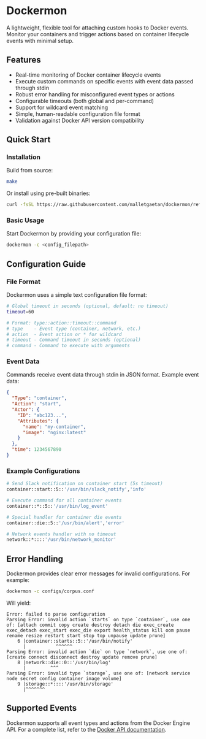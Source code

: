 # Dockermon

A lightweight, flexible tool for attaching custom hooks to Docker events. Monitor your containers and trigger actions based on container lifecycle events with minimal setup.

## Features

- Real-time monitoring of Docker container lifecycle events
- Execute custom commands on specific events with event data passed through stdin
- Robust error handling for misconfigured event types or actions
- Configurable timeouts (both global and per-command)
- Support for wildcard event matching
- Simple, human-readable configuration file format
- Validation against Docker API version compatibility

## Quick Start

### Installation

Build from source:
```bash
make
```

Or install using pre-built binaries:
```bash
curl -fsSL https://raw.githubusercontent.com/malletgaetan/dockermon/refs/heads/main/installer.sh | sudo bash
```

### Basic Usage

Start Dockermon by providing your configuration file:
```bash
dockermon -c <config_filepath>
```

## Configuration Guide

### File Format

Dockermon uses a simple text configuration file format:

```bash
# Global timeout in seconds (optional, default: no timeout)
timeout=60

# Format: type::action::timeout::command
# type    - Event type (container, network, etc.)
# action  - Event action or * for wildcard
# timeout - Command timeout in seconds (optional)
# command - Command to execute with arguments
```

### Event Data

Commands receive event data through stdin in JSON format. Example event data:

```json
{
  "Type": "container",
  "Action": "start",
  "Actor": {
    "ID": "abc123...",
    "Attributes": {
      "name": "my-container",
      "image": "nginx:latest"
    }
  },
  "time": 1234567890
}
```

### Example Configurations

```bash
# Send Slack notification on container start (5s timeout)
container::start::5::'/usr/bin/slack_notify','info'

# Execute command for all container events
container::*::5::'/usr/bin/log_event'

# Special handler for container die events
container::die::5::'/usr/bin/alert','error'

# Network events handler with no timeout
network::*::::'/usr/bin/network_monitor'
```

## Error Handling

Dockermon provides clear error messages for invalid configurations. For example:

```bash
dockermon -c configs/corpus.conf
```

Will yield:
```
Error: failed to parse configuration
Parsing Error: invalid action `starts` on type `container`, use one of: [attach commit copy create destroy detach die exec_create exec_detach exec_start exec_die export health_status kill oom pause rename resize restart start stop top unpause update prune]
    6 |container::starts::5::'/usr/bin/notify'
      |           ^^^^^^                      
Parsing Error: invalid action `die` on type `network`, use one of: [create connect disconnect destroy update remove prune]
    8 |network::die::0::'/usr/bin/log'
      |         ^^^                   
Parsing Error: invalid type `storage`, use one of: [network service node secret config container image volume]
    9 |storage::*::::'/usr/bin/storage'
      |^^^^^^^
```

## Supported Events

Dockermon supports all event types and actions from the Docker Engine API. For a complete list, refer to the [Docker API documentation](https://docs.docker.com/reference/api/engine/version/v1.47/#tag/System/operation/SystemEvents).
